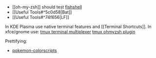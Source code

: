 - [[oh-my-zsh]]
should test [fishshell](https://fishshell.com/)
- [[Useful Tools#^5c0d58|Bat]]
- [[Useful Tools#^74f656|LF]]

In KDE Plasma use native terminal features and [[Terminal Shortcuts]].
In xfce/gnome use: 
[tmux terminal multiplexer](https://github.com/tmux/tmux/wiki)
[tmux ohmyzsh plugin](https://github.com/ohmyzsh/ohmyzsh/tree/master/plugins/tmux)

Prettifying:
- [pokemon-colorscripts](https://gitlab.com/phoneybadger/pokemon-colorscripts)
